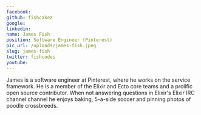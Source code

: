 ```yaml
---
facebook: 
github: fishcakez
google: 
linkedin: 
name: James Fish
position: Software Engineer (Pinterest)
pic_url: /uploads/james-fish.jpeg
slug: james-fish
twitter: fishcodes
youtube: 
---
```

<p>James is a software engineer at Pinterest, where he works on the service framework. He is a member of the Elixir and Ecto core teams and a prolific open source contributor. When not answering questions in Elixir&#39;s Elixir IRC channel channel he enjoys baking, 5-a-side soccer and pinning photos of poodle crossbreeds.</p>
